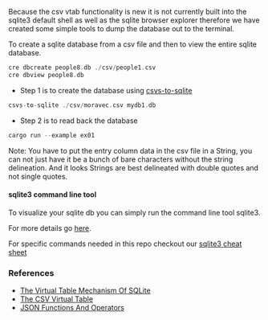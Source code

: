 
Because the csv vtab functionality is new it is not currently built into the sqlite3 default shell as well as the sqlite browser explorer therefore we have created some simple tools to dump the database out to the terminal.

To create a sqlite database from a csv file and then to view the entire sqlite database.

```rust
cre dbcreate people8.db ./csv/people1.csv
cre dbview people8.db
```

* Step 1 is to create the database using
[csvs-to-sqlite](https://github.com/simonw/csvs-to-sqlite)

```rust
csvs-to-sqlite ./csv/moravec.csv mydb1.db
```

* Step 2 is to read back the database

```rust
cargo run --example ex01
```

Note: You have to put the entry column data in the csv file in a String, you can not just have it be a bunch of bare characters without the string delineation. And it looks Strings are best delineated with double quotes and not single quotes.

#### sqlite3 command line tool

To visualize your sqlite db you can simply run the command line tool sqlite3.

For more details go [here](https://sqlite.org/cli.html).

For specific commands needed in this repo checkout our
[sqlite3 cheat sheet](./sqlite3.md)

### References

* [The Virtual Table Mechanism Of SQLite](https://www.sqlite.org/vtab.html)
* [The CSV Virtual Table](https://www.sqlite.org/csv.html)
* [JSON Functions And Operators](https://www.sqlite.org/json1.html)
